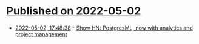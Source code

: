 # [Published on 2022-05-02](index.md)

* [2022-05-02, 17:48:38](https://news.ycombinator.com/item?id=31238396) - [Show HN: PostgresML, now with analytics and project management](https://postgresml.org)

